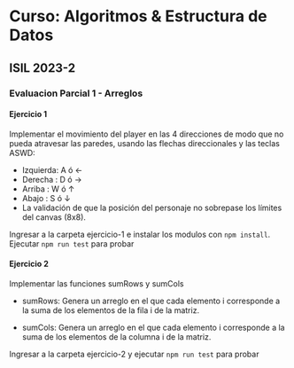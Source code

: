 # Curso: Algoritmos & Estructura de Datos

## ISIL 2023-2

### Evaluacion Parcial 1 - Arreglos

#### Ejercicio 1

Implementar el movimiento del player en las 4 direcciones de modo que no pueda atravesar las paredes, usando las flechas direccionales y las teclas ASWD:

- Izquierda: A ó ←
- Derecha : D ó →
- Arriba : W ó ↑
- Abajo : S ó ↓
- La validación de que la posición del personaje no sobrepase los límites del canvas (8x8).

Ingresar a la carpeta ejercicio-1 e instalar los modulos con `npm install`. Ejecutar `npm run test` para probar

#### Ejercicio 2

Implementar las funciones sumRows y sumCols

- sumRows:
  Genera un arreglo en el que cada elemento i corresponde a la suma de los elementos de la fila i de la matriz.

- sumCols:
  Genera un arreglo en el que cada elemento i corresponde
  a la suma de los elementos de la columna i de la matriz.

Ingresar a la carpeta ejercicio-2 y ejecutar `npm run test` para probar
